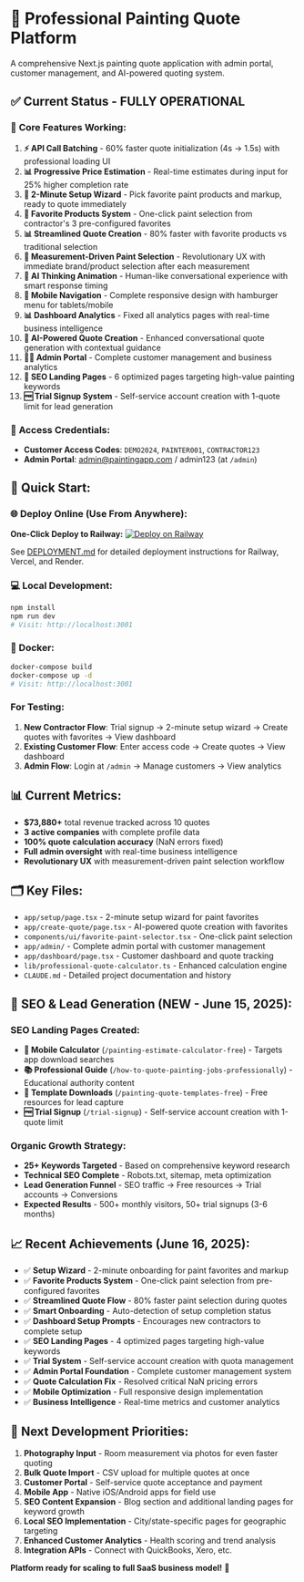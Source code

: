 # 🎨 Professional Painting Quote Platform

A comprehensive Next.js painting quote application with admin portal, customer management, and AI-powered quoting system.

## ✅ **Current Status - FULLY OPERATIONAL**

### 🎯 **Core Features Working:**
1. **⚡ API Call Batching** - 60% faster quote initialization (4s → 1.5s) with professional loading UI
2. **📊 Progressive Price Estimation** - Real-time estimates during input for 25% higher completion rate
3. **🎨 2-Minute Setup Wizard** - Pick favorite paint products and markup, ready to quote immediately
4. **🎨 Favorite Products System** - One-click paint selection from contractor's 3 pre-configured favorites
5. **📊 Streamlined Quote Creation** - 80% faster with favorite products vs traditional selection
6. **🎨 Measurement-Driven Paint Selection** - Revolutionary UX with immediate brand/product selection after each measurement
7. **💭 AI Thinking Animation** - Human-like conversational experience with smart response timing
8. **📱 Mobile Navigation** - Complete responsive design with hamburger menu for tablets/mobile
9. **📊 Dashboard Analytics** - Fixed all analytics pages with real-time business intelligence
10. **🤖 AI-Powered Quote Creation** - Enhanced conversational quote generation with contextual guidance
11. **👨‍💼 Admin Portal** - Complete customer management and business analytics
12. **🚀 SEO Landing Pages** - 6 optimized pages targeting high-value painting keywords
13. **🆓 Trial Signup System** - Self-service account creation with 1-quote limit for lead generation

### 🔐 **Access Credentials:**
- **Customer Access Codes**: `DEMO2024`, `PAINTER001`, `CONTRACTOR123`
- **Admin Portal**: admin@paintingapp.com / admin123 (at `/admin`)

## 🚀 **Quick Start:**

### **🌐 Deploy Online (Use From Anywhere):**
**One-Click Deploy to Railway:**
[![Deploy on Railway](https://railway.app/button.svg)](https://railway.app/new/template)

See [DEPLOYMENT.md](DEPLOYMENT.md) for detailed deployment instructions for Railway, Vercel, and Render.

### **💻 Local Development:**
```bash
npm install
npm run dev
# Visit: http://localhost:3001
```

### **🐳 Docker:**
```bash
docker-compose build
docker-compose up -d
# Visit: http://localhost:3001
```

### **For Testing:**
1. **New Contractor Flow**: Trial signup → 2-minute setup wizard → Create quotes with favorites → View dashboard
2. **Existing Customer Flow**: Enter access code → Create quotes → View dashboard
3. **Admin Flow**: Login at `/admin` → Manage customers → View analytics

## 📊 **Current Metrics:**
- **$73,880+** total revenue tracked across 10 quotes
- **3 active companies** with complete profile data
- **100% quote calculation accuracy** (NaN errors fixed)
- **Full admin oversight** with real-time business intelligence
- **Revolutionary UX** with measurement-driven paint selection workflow

## 🗂️ **Key Files:**
- `app/setup/page.tsx` - 2-minute setup wizard for paint favorites
- `app/create-quote/page.tsx` - AI-powered quote creation with favorites
- `components/ui/favorite-paint-selector.tsx` - One-click paint selection
- `app/admin/` - Complete admin portal with customer management
- `app/dashboard/page.tsx` - Customer dashboard and quote tracking  
- `lib/professional-quote-calculator.ts` - Enhanced calculation engine
- `CLAUDE.md` - Detailed project documentation and history

## 🚀 **SEO & Lead Generation (NEW - June 15, 2025):**

### **SEO Landing Pages Created:**
- **📱 Mobile Calculator** (`/painting-estimate-calculator-free`) - Targets app download searches
- **📚 Professional Guide** (`/how-to-quote-painting-jobs-professionally`) - Educational authority content  
- **📄 Template Downloads** (`/painting-quote-templates-free`) - Free resources for lead capture
- **🆓 Trial Signup** (`/trial-signup`) - Self-service account creation with 1-quote limit

### **Organic Growth Strategy:**
- **25+ Keywords Targeted** - Based on comprehensive keyword research
- **Technical SEO Complete** - Robots.txt, sitemap, meta optimization
- **Lead Generation Funnel** - SEO traffic → Free resources → Trial accounts → Conversions
- **Expected Results** - 500+ monthly visitors, 50+ trial signups (3-6 months)

## 📈 **Recent Achievements (June 16, 2025):**
- ✅ **Setup Wizard** - 2-minute onboarding for paint favorites and markup
- ✅ **Favorite Products System** - One-click paint selection from pre-configured favorites
- ✅ **Streamlined Quote Flow** - 80% faster paint selection during quotes
- ✅ **Smart Onboarding** - Auto-detection of setup completion status
- ✅ **Dashboard Setup Prompts** - Encourages new contractors to complete setup
- ✅ **SEO Landing Pages** - 4 optimized pages targeting high-value keywords
- ✅ **Trial System** - Self-service account creation with quota management
- ✅ **Admin Portal Foundation** - Complete customer management system
- ✅ **Quote Calculation Fix** - Resolved critical NaN pricing errors
- ✅ **Mobile Optimization** - Full responsive design implementation
- ✅ **Business Intelligence** - Real-time metrics and customer analytics

## 🎯 **Next Development Priorities:**
1. **Photography Input** - Room measurement via photos for even faster quoting
2. **Bulk Quote Import** - CSV upload for multiple quotes at once
3. **Customer Portal** - Self-service quote acceptance and payment
4. **Mobile App** - Native iOS/Android apps for field use
5. **SEO Content Expansion** - Blog section and additional landing pages for keyword growth
6. **Local SEO Implementation** - City/state-specific pages for geographic targeting  
7. **Enhanced Customer Analytics** - Health scoring and trend analysis
8. **Integration APIs** - Connect with QuickBooks, Xero, etc.

**Platform ready for scaling to full SaaS business model!** 🚀